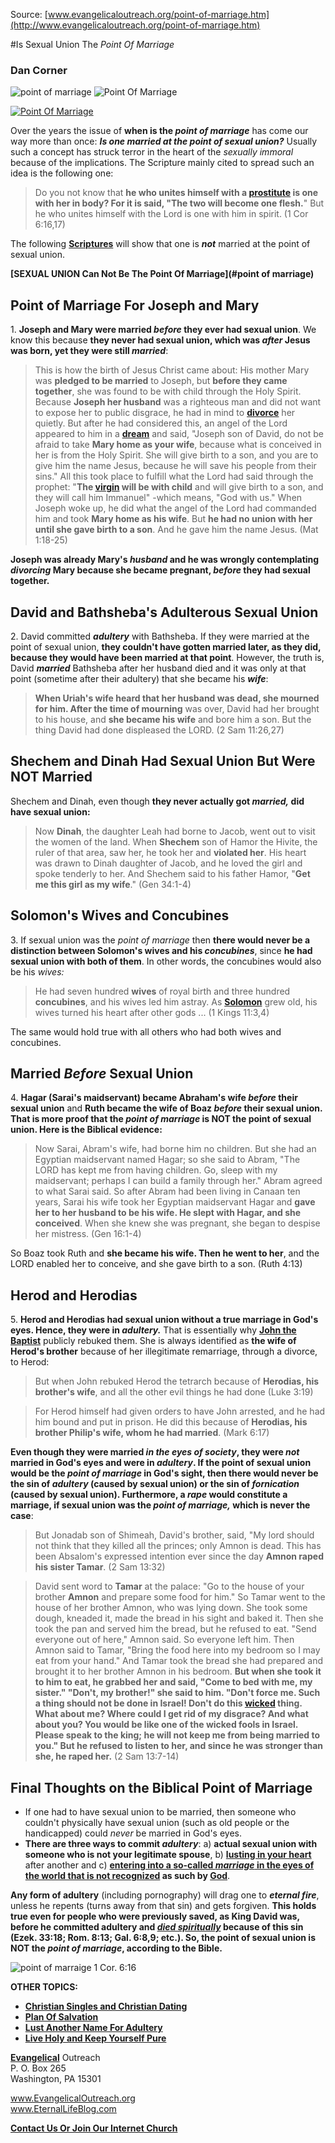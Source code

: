 <!--fi  fi-->

<!--vid  vid-->

<!--t Is Sexual Union The Point Of Marriage t-->
<!--d Is Sexual Union The Point Of Marriage  Dan Corner  Source  www.evangelicaloutreach.org point-of-marriage.htm   ! Point Of Marriage ( (.. .. files d-->

Source: [www.evangelicaloutreach.org/point-of-marriage.htm](http://www.evangelicaloutreach.org/point-of-marriage.htm)


#Is Sexual Union The _Point Of Marriage_

### Dan Corner


![point of marriage](../../files/pictures/evangelical-point-of-marriage.jpg)
![Point Of Marriage](../../files/pictures/a-colorb.gif)

[![Point Of Marriage](http://s7.addthis.com/static/btn/v2/lg-share-en.gif)](http://www.addthis.com/bookmark.php?v=250&username=xa-4ce723c86d857fe0) 

Over the years the issue of **when is the _point of marriage_** has come our way more than once: **_Is one married at the point of sexual union?_** Usually such a concept has struck terror in the heart of the _sexually immoral_ because of the implications. The Scripture mainly cited to spread such an idea is the following one: 
> Do you not know that **he who unites himself with a [prostitute](http://www.evangelicaloutreach.org/prostitution.htm) is one with her in body? For it is said, "The two will become one flesh.**" But he who unites himself with the Lord is one with him in spirit. (1 Cor 6:16,17) 

The following [**Scriptures**](http://www.evangelicaloutreach.org/bible.htm) will show that one is **_not_** married at the point of sexual union. 

**[SEXUAL UNION Can Not Be The Point Of Marriage](#point of marriage)** 

## Point of Marriage For Joseph and Mary 

1\. **Joseph and Mary were married _before_ they ever had sexual union**. We know this because **they never had sexual union, which was _after_ Jesus was born, yet they were still _married_**: 
> This is how the birth of Jesus Christ came about: His mother Mary was **pledged to be married** to Joseph, but **before they came together**, she was found to be with child through the Holy Spirit. Because **Joseph her husband** was a righteous man and did not want to expose her to public disgrace, he had in mind to [**divorce**](http://www.evangelicaloutreach.org/divorce.htm) her quietly. But after he had considered this, an angel of the Lord appeared to him in a [**dream**](http://www.evangelicaloutreach.org/dreams.htm) and said, "Joseph son of David, do not be afraid to take **Mary home as your wife**, because what is conceived in her is from the Holy Spirit. She will give birth to a son, and you are to give him the name Jesus, because he will save his people from their sins." All this took place to fulfill what the Lord had said through the prophet: "**The [virgin](http://www.evangelicaloutreach.org/virginity-of-mary.htm) will be with child** and will give birth to a son, and they will call him Immanuel" -which means, "God with us." When Joseph woke up, he did what the angel of the Lord had commanded him and took **Mary home as his wife**. But **he had no union with her until she gave birth to a son**. And he gave him the name Jesus. (Mat 1:18-25) 

**Joseph was already Mary's _husband_ and he was wrongly contemplating _divorcing_ Mary because she became pregnant, _before_ they had sexual together.** 


## David and Bathsheba's Adulterous Sexual Union 

2\. David committed **_adultery_** with Bathsheba. If they were married at the point of sexual union, **they couldn't have gotten married later, as they did, because they would have been married at that point**. However, the truth is, David **_married_** Bathsheba after her husband died and it was only at that point (sometime after their adultery) that she became his **_wife_**: 
> **When Uriah's wife heard that her husband was dead, she mourned for him. After the time of mourning** was over, David had her brought to his house, and **she became his wife** and bore him a son. But the thing David had done displeased the LORD. (2 Sam 11:26,27) 

## Shechem and Dinah Had Sexual Union But Were NOT Married 

Shechem and Dinah, even though **they never actually got _married,_ did have sexual union:** 
> Now **Dinah**, the daughter Leah had borne to Jacob, went out to visit the women of the land. When **Shechem** son of Hamor the Hivite, the ruler of that area, saw her, he took her and **violated her**. His heart was drawn to Dinah daughter of Jacob, and he loved the girl and spoke tenderly to her. And Shechem said to his father Hamor, "**Get me this girl as my wife**." (Gen 34:1-4) 

## Solomon's Wives and Concubines 

3\. If sexual union was the _point of marriage_ then **there would never be a distinction between Solomon's wives and his _concubines_**, since **he had sexual union with both of them**. In other words, the concubines would also be his _wives:_ 
> He had seven hundred **wives** of royal birth and three hundred **concubines**, and his wives led him astray. As **[Solomon](http://www.evangelicaloutreach.org/solomons-apostasy.htm)** grew old, his wives turned his heart after other gods ... (1 Kings 11:3,4) 

The same would hold true with all others who had both wives and concubines. 

## Married _Before_ Sexual Union 

4\. **Hagar (Sarai's maidservant) became Abraham's wife _before_ their sexual union** and **Ruth became the wife of Boaz _before_ their sexual union. That is more proof that the _point of marriage_ is NOT the point of sexual union. Here is the Biblical evidence:**
> Now Sarai, Abram's wife, had borne him no children. But she had an Egyptian maidservant named Hagar; so she said to Abram, "The LORD has kept me from having children. Go, sleep with my maidservant; perhaps I can build a family through her." Abram agreed to what Sarai said. So after Abram had been living in Canaan ten years, Sarai his wife took her Egyptian maidservant Hagar and **gave her to her husband to be his wife. He slept with Hagar, and she conceived**. When she knew she was pregnant, she began to despise her mistress. (Gen 16:1-4) 

So Boaz took Ruth and **she became his wife. Then he went to her**, and the LORD enabled her to conceive, and she gave birth to a son. (Ruth 4:13) 

## Herod and Herodias 

5\. **Herod and Herodias had sexual union without a true marriage in God's eyes. Hence, they were in _adultery._** That is essentially why **[John the Baptist](http://www.evangelicaloutreach.org/john_the_baptist.htm)** publicly rebuked them. She is always identified as **the wife of Herod's brother** because of her illegitimate remarriage, through a divorce, to Herod: 
> But when John rebuked Herod the tetrarch because of **Herodias, his brother's wife**, and all the other evil things he had done (Luke 3:19) 

> For Herod himself had given orders to have John arrested, and he had him bound and put in prison. He did this because of **Herodias, his brother Philip's wife, whom he had married**. (Mark 6:17) 

**Even though they were married _in the eyes of society_, they were _not_ married in God's eyes and were in _adultery_. If the point of sexual union would be the _point of marriage_ in God's sight, then there would never be the sin of _adultery_ (caused by sexual union) or the sin of _fornication_ (caused by sexual union). Furthermore, a _rape_ would constitute a marriage, if sexual union was the _point of marriage,_ which is never the case**: 
> But Jonadab son of Shimeah, David's brother, said, "My lord should not think that they killed all the princes; only Amnon is dead. This has been Absalom's expressed intention ever since the day **Amnon raped his sister Tamar**. (2 Sam 13:32) 

> David sent word to **Tamar** at the palace: "Go to the house of your brother **Amnon** and prepare some food for him." So Tamar went to the house of her brother Amnon, who was lying down. She took some dough, kneaded it, made the bread in his sight and baked it. Then she took the pan and served him the bread, but he refused to eat. "Send everyone out of here," Amnon said. So everyone left him. Then Amnon said to Tamar, "Bring the food here into my bedroom so I may eat from your hand." And Tamar took the bread she had prepared and brought it to her brother Amnon in his bedroom. **But when she took it to him to eat, he grabbed her and said, "Come to bed with me, my sister." "Don't, my brother!" she said to him. "Don't force me. Such a thing should not be done in Israel! Don't do this [wicked](http://www.evangelicaloutreach.org/wicked-people-forgiven.htm) thing. What about me? Where could I get rid of my disgrace? And what about you? You would be like one of the wicked fools in Israel. Please speak to the king; he will not keep me from being married to you." But he refused to listen to her, and since he was stronger than she, he raped her.** (2 Sam 13:7-14) 

<a name="point of marriage"></a>
## Final Thoughts on the Biblical Point of Marriage

- If one had to have sexual union to be married, then someone who couldn't physically have sexual union (such as old people or the handicapped) could _never_ be married in God's eyes. 
- **There are three ways to commit _adultery_**: a) **actual sexual union with someone who is not your legitimate spouse**, b) **[lusting in your heart](http://www.evangelicaloutreach.org/lust.htm)** after another and c) **[entering into a so-called _marriage_ in the eyes of the world that is not recognized](http://www.evangelicaloutreach.org/divorce.htm) as such by [God](http://www.evangelicaloutreach.org/almighty.htm)**. 

**Any form of adultery** (including pornography) will drag one to **_eternal fire_**, unless he repents (turns away from that sin) and gets forgiven. **This holds true even for people who were previously saved, as King David was, before he committed adultery and _[died spiritually](http://www.evangelicaloutreach.org/spiritual-death.htm)_ because of this sin (Ezek. 33:18; Rom. 8:13; Gal. 6:8,9; etc.). So, the point of sexual union is NOT the _point of marriage_, according to the Bible.** 

![point of marraige 1 Cor. 6:16](../../files/pictures/a-colorb.gif)

**OTHER TOPICS:** 
- **[Christian Singles and Christian Dating](http://www.evangelicaloutreach.org/christiansingles.htm)**
- **[Plan Of Salvation](http://www.evangelicaloutreach.org/plan-of-salvation.htm)**
- **[Lust Another Name For Adultery](http://www.evangelicaloutreach.org/lust.htm)** 
- **[Live Holy and Keep Yourself Pure](http://www.evangelicaloutreach.org/keep-yourself-pure.htm)**

**[Evangelical](http://www.evangelicaloutreach.org/index.htm)** Outreach  
P. O. Box 265  
Washington, PA 15301  

www.EvangelicalOutreach.org  
www.EternalLifeBlog.com

[**Contact Us Or Join Our Internet Church**](http://www.evangelicaloutreach.org/contact.htm)